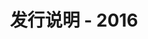 ﻿---
title: 发行说明 - 2016
second_title: Aspose.Cells Cloud Documen
type: docs
url: /zh/release-notes-2016/
description: Aspose.Cells Cloud 支持Excel 创建、转换、合并、拆分、保护、内部对象操作等
weight: 50
---
